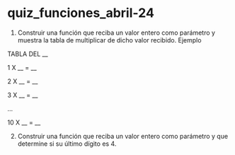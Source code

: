 # quiz_funciones_abril-24

1. Construir una función que reciba un valor entero como parámetro y muestra la tabla de multiplicar de dicho valor recibido.  Ejemplo

TABLA DEL __

1 X __ = __

2 X __ = __

3 X __ = __

...

10 X __ = __



2. Construir una función que reciba un valor entero como parámetro y que determine si su último dígito es 4.